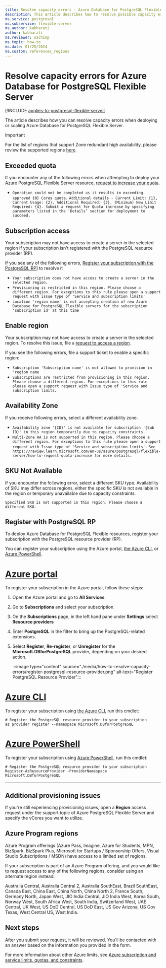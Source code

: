 ```yaml
---
title: Resolve capacity errors - Azure Database for PostgreSQL Flexible Server
description: This article describes how to resolve possible capacity errors when attempting to deploy or scale Azure Database for PostgreSQL Flexible Server.
ms.service: postgresql
ms.subservice: flexible-server
ms.author: kabharati    
author: kabharati
ms.reviewer: sachinp
ms.topic: how-to
ms.date: 01/25/2024
ms.custom: references_regions
---
```


# Resolve capacity errors for Azure Database for PostgreSQL Flexible Server

[!INCLUDE [applies-to-postgresql-flexible-server](../includes/applies-to-postgresql-flexible-server.md)]

The article describes how you can resolve capacity errors when deploying or scaling Azure Database for PostgreSQL Flexible Server.


> [!IMPORTANT]
> For the list of regions that support Zone redundant high availability, please review the supported regions [here](./overview.md#azure-regions). 


## Exceeded quota 

If you encounter any of the following errors when attempting to deploy your Azure PostgreSQL Flexible Server resource, [request to increase your quota](how-to-request-quota-increase.md).

- `Operation could not be completed as it results in exceeding approved {0} Cores quota.` 
`Additional details - Current Limit: {1}, Current Usage: {2}, Additional Required: {3}, (Minimum) New Limit Required: {4}. Submit a request for Quota increase by specifying parameters listed in the ‘Details’ section for deployment to succeed.`


## Subscription access

Your subscription may not have access to create a server in the selected region if your subscription isn't registered with the PostgreSQL resource provider (RP).  

If you see any of the following errors, [Register your subscription with the PostgreSQL RP](#register-with-postgresql-rp)] to resolve it
- `Your subscription does not have access to create a server in the selected region.`
- `Provisioning is restricted in this region. Please choose a different region. For exceptions to this rule please open a support request with issue type of 'Service and subscription limits' `
- `Location 'region name' is not accepting creation of new Azure Database for PostgreSQL Flexible servers for the subscription 'subscription id' at this time`


## Enable region 

Your subscription may not have access to create a server in the selected region. To resolve this issue, file a  [request to access a region](how-to-request-quota-increase.md).

If you see the following errors, file a support ticket to enable a specific region: 
- `Subscription 'Subscription name' is not allowed to provision in 'region name`
-  `Subscriptions are restricted from provisioning in this region. Please choose a different region. For exceptions to this rule please open a support request with Issue type of 'Service and subscription limits.`

## Availability Zone 

If you receive following errors, select a different availability zone. 

- `Availability zone '{ID}' is not available for subscription '{Sub ID}' in this region temporarily due to capacity constraints.`
- `Multi-Zone HA is not supported in this region. Please choose a different region. For exceptions to this rule please open a support request with Issue type of 'Service and subscription limits'.` 
`See https://review.learn.microsoft.com/en-us/azure/postgresql/flexible-server/how-to-request-quota-increase for more details.`

## SKU Not Available 

If you encounter the following error, select a different SKU type. Availability of SKU may differ across regions, either the specific SKU is not available in the region or temporary unavailable due to  capacity constraints.

`Specified SKU is not supported in this region. Please choose a different SKU.`




## Register with PostgreSQL RP

To deploy Azure Database for PostgreSQL Flexible resources, register your subscription with the PostgreSQL resource provider (RP). 

You can register your subscription using the Azure portal, [the Azure CLI](/cli/azure/install-azure-cli), or [Azure PowerShell](/powershell/azure/install-az-ps). 

# [Azure portal](#tab/portal)

To register your subscription in the Azure portal, follow these steps: 

1. Open the Azure portal and go to **All Services**.
1. Go to **Subscriptions** and select your subscription.
1. On the **Subscriptions** page, in the left hand pane under **Settings** select **Resource providers** 
1. Enter **PostgreSQL** in the filter to bring up the PostgreSQL-related extensions.
1. Select **Register**, **Re-register**, or **Unregister** for the  **Microsoft.DBforPostgreSQL** provider, depending on your desired action.

   :::image type="content" source="./media/how-to-resolve-capacity-errors/register-postgresql-resource-provider.png" alt-text="Register PostgreSQL Resource Provider":::

# [Azure CLI](#tab/bash)

To register your subscription using [the Azure CLI](/cli/azure/install-azure-cli), run this cmdlet:

```azurecli-interactive
# Register the PostgreSQL resource provider to your subscription 
az provider register --namespace Microsoft.DBforPostgreSQL 
```

# [Azure PowerShell](#tab/powershell)

To register your subscription using [Azure PowerShell](/powershell/azure/install-az-ps), run this cmdlet: 

```powershell-interactive
# Register the PostgreSQL resource provider to your subscription
Register-AzResourceProvider -ProviderNamespace Microsoft.DBforPostgreSQL

```

---

## Additional provisioning issues

If you're still experiencing provisioning issues, open a **Region** access request under the support topic of Azure PostgreSQL Flexible Server and specify the vCores you want to utilize. 

## Azure Program regions 

Azure Program offerings (Azure Pass, Imagine, Azure for Students, MPN, BizSpark, BizSpark Plus, Microsoft for Startups / Sponsorship Offers, Visual Studio Subscriptions / MSDN) have access to a limited set of regions. 

If your subscription is part of an Azure Program offering, and you would like to request access to any of the following regions, consider using an alternate region instead: 

Australia Central, Australia Central 2, Australia SouthEast, Brazil SouthEast, Canada East, China East, China North, China North 2, France South, Germany North, Japan West, JIO India Central, JIO India West, Korea South, Norway West, South Africa West, South India, Switzerland West, UAE Central, UK West, US DoD Central, US DoD East, US Gov Arizona, US Gov Texas, West Central US, West India.


## Next steps

After you submit your request, it will be reviewed. You'll be contacted with an answer based on the information you provided in the form.

For more information about other Azure limits, see [Azure subscription and service limits, quotas, and constraints](/azure/azure-resource-manager/management/azure-subscription-service-limits).


